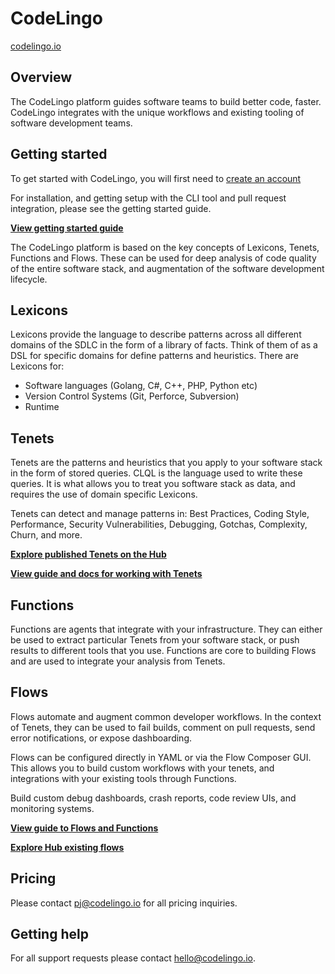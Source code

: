 # CodeLingo
[codelingo.io](http://codelingo.io)

## Overview
The CodeLingo platform guides software teams to build better code, faster. CodeLingo integrates with the unique workflows and existing tooling of software development teams.

## Getting started

To get started with CodeLingo, you will first need to [create an account](https://codelingo.io/join)

For installation, and getting setup with the CLI tool and pull request integration, please see the getting started guide.

**[View getting started guide](getting-started.md)**

The CodeLingo platform is based on the key concepts of Lexicons, Tenets, Functions and Flows. These can be used for deep analysis of code quality of the entire software stack, and augmentation of the software development lifecycle.

## Lexicons

Lexicons provide the language to describe patterns across all different domains of the SDLC in the form of a library of facts. Think of them of as a DSL for specific domains for define patterns and heuristics. There are Lexicons for:

- Software languages (Golang, C#, C++, PHP, Python etc)
- Version Control Systems (Git, Perforce, Subversion)
- Runtime

## Tenets

Tenets are the patterns and heuristics that you apply to your software stack in the form of stored queries. CLQL is the language used to write these queries. It is what allows you to treat you software stack as data, and requires the use of domain specific Lexicons.

Tenets can detect and manage patterns in: Best Practices, Coding Style, Performance, Security Vulnerabilities, Debugging, Gotchas, Complexity, Churn, and more.

**[Explore published Tenets on the Hub](https://dev.codelingo.io/hub/tenets)**

**[View guide and docs for working with Tenets](concepts/tenets.md)**


## Functions
Functions are agents that integrate with your infrastructure. They can either be used to extract particular Tenets from your software stack, or push results to different tools that you use. Functions are core to building Flows and are used to integrate your analysis from Tenets.


## Flows
Flows automate and augment common developer workflows. In the context of Tenets, they can be used to fail builds, comment on pull requests, send error notifications, or expose dashboarding.

Flows can be configured directly in YAML or via the Flow Composer GUI. This allows you to build custom workflows with your tenets, and integrations with your existing tools through Functions.

Build custom debug dashboards, crash reports, code review UIs, and monitoring systems.

**[View guide to Flows and Functions](concepts/flows.md)**

**[Explore Hub existing flows](https://dev.codelingo.io/hub/flows)**


## Pricing
Please contact pj@codelingo.io for all pricing inquiries.

## Getting help
For all support requests please contact hello@codelingo.io.



